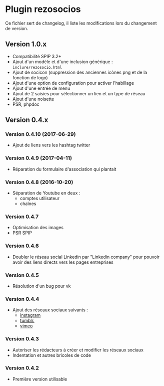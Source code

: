 # Plugin rezosocios

Ce fichier sert de changelog, il liste les modifications lors du changement de version.

## Version 1.0.x

* Compatibilité SPIP 3.2+
* Ajout d'un modèle et d'une inclusion générique : `inclure/rezosocio.html`
* Ajout de socicon (suppression des anciennes icônes png et de la fonction de logo)
* Ajout d'une option de configuration pour activer l'habillage
* Ajout d'une entrée de menu
* Ajout de 2 saisies pour sélectionner un lien et un type de réseau
* Ajout d'une noisette
* PSR, phpdoc

## Version 0.4.x

### Version 0.4.10 (2017-06-29)

- Ajout de liens vers les hashtag twitter

### Version 0.4.9 (2017-04-11)

* Réparation du formulaire d'association qui plantait

### Version 0.4.8 (2016-10-20)

* Séparation de Youtube en deux :
  * comptes utilisateur
  * chaînes

### Version 0.4.7

* Optimisation des images
* PSR SPIP

### Version 0.4.6

* Doubler le réseau social Linkedin par "Linkedin company" pour pouvoir avoir des liens directs vers les pages entreprises

### Version 0.4.5

* Résolution d'un bug  pour vk

### Version 0.4.4

* Ajout des réseaux sociaux suivants : 
  * [instagram](https://www.instagram.com/)
  * [tumblr.](https://www.tumblr.com/)
  * [vimeo](https://vimeo.com/)

### Version 0.4.3

* Autoriser les rédacteurs à créer et modifier les réseaux sociaux
* Indentation et autres bricoles de code

### Version 0.4.2

* Première version utilisable
